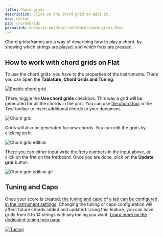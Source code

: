 ```yaml
---
title: Chord grids
description: Click on the chord grid to edit it.
nav: editor
pid: chordsGrids
permalink: en/music-notation-software/chord-grids.html
---
```


Chord grids/frames are a way of describing how to play a chord, by showing which strings are played, and 
which frets are pressed. 

## How to work with chord grids on Flat

To use the chord grids, you have to the properties of the instruments. There you can open the **Tablature, Chord Grids and Tuning**. 

![Enable chord grid](/help/assets/img/editor/instrument-chordGrid.png)

There, toggle the **Use chord grids** checkbox. This way a grid will be generated for all the chords in the part. You can use [the chord tool](/help/en/music-notation-software/chords.html) in the _Text_ toolbar to insert additional chords to your document.

![Chord grid](/help/assets/img/editor/chordGrid.png)

Grids will also be generated for new chords. You can edit the grids by clicking on it: 

![Chord grid edition](/help/assets/img/editor/chordGrid-edition.png)

There you can either input write the frets numbers in the input above, or click on the fret on the fretboard. 
Once you are done, click on the **Update grid** button. 

![Chord grid edition gif](/help/assets/img/editor/chordGrid-edition.gif)

## Tuning and Capo

Once your score is created, [the tuning and capo of a tab can be configured in the instrument settings](/help/en/music-notation-software/tuning.html). Changing the tuning or capo configuration will affect future chords added and updated. Using this feature, you can have grids from 3 to 14 strings with any tuning you want. [Learn more on the dedicated tuning help page](/help/en/music-notation-software/tuning.html).

[![Tuning](/help/assets/img/editor/tab-settings.png)](/help/en/music-notation-software/tuning.html)